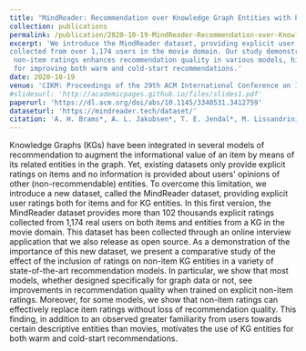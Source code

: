 ```yaml
---
title: "MindReader: Recommendation over Knowledge Graph Entities with Explicit User Ratings"
collection: publications
permalink: /publication/2020-10-19-MindReader-Recommendation-over-Knowledge-Graph-Entities-with-Explicit-User-Ratings
excerpt: 'We introduce the MindReader dataset, providing explicit user ratings for both items and KG entities, 
collected from over 1,174 users in the movie domain. Our study demonstrates that incorporating
 non-item ratings enhances recommendation quality in various models, highlighting the potential of using explicit ratings on KG entities 
 for improving both warm and cold-start recommendations.'
date: 2020-10-19
venue: 'CIKM: Proceedings of the 29th ACM International Conference on Information & Knowledge Management'
#slidesurl: 'http://academicpages.github.io/files/slides1.pdf'
paperurl: 'https://dl.acm.org/doi/abs/10.1145/3340531.3412759'
dataseturl: 'https://mindreader.tech/dataset/'
citation: 'A. H. Brams*, A. L. Jakobsen*, T. E. Jendal*, M. Lissandrini, P. Dolog, and K. Hose, “Mindreader: Recommendation over knowledge graph entities with explicit user ratings,” in CIKM, 2020'
---
```


Knowledge Graphs (KGs) have been integrated in several models of recommendation to augment the informational value of an
item by means of its related entities in the graph. Yet, existing datasets only provide explicit ratings on items and no
information is provided about users' opinions of other (non-recommendable) entities. To overcome this limitation, we 
introduce a new dataset, called the MindReader dataset, providing explicit user ratings both for items and for KG 
entities. In this first version, the MindReader dataset provides more than 102 thousands explicit ratings collected 
from 1,174 real users on both items and entities from a KG in the movie domain. This dataset has been collected through 
an online interview application that we also release as open source. As a demonstration of the importance of this new 
dataset, we present a comparative study of the effect of the inclusion of ratings on non-item KG entities in a variety 
of state-of-the-art recommendation models. In particular, we show that most models, whether designed specifically for 
graph data or not, see improvements in recommendation quality when trained on explicit non-item ratings. Moreover, for 
some models, we show that non-item ratings can effectively replace item ratings without loss of recommendation quality. 
This finding, in addition to an observed greater familiarity from users towards certain descriptive entities than 
movies, motivates the use of KG entities for both warm and cold-start recommendations.
